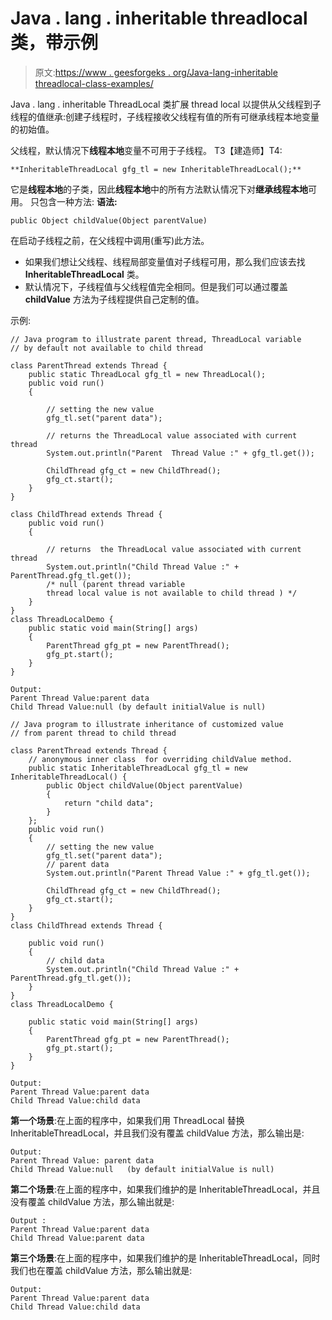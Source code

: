 # Java . lang . inheritable threadlocal 类，带示例

> 原文:[https://www . geesforgeks . org/Java-lang-inheritable threadlocal-class-examples/](https://www.geeksforgeeks.org/java-lang-inheritablethreadlocal-class-examples/)

Java . lang . inheritable ThreadLocal 类扩展 thread local 以提供从父线程到子线程的值继承:创建子线程时，子线程接收父线程有值的所有可继承线程本地变量的初始值。

父线程，默认情况下**线程本地**变量不可用于子线程。
T3【建造师】T4:

```
**InheritableThreadLocal gfg_tl = new InheritableThreadLocal();**
```

它是**线程本地**的子类，因此**线程本地**中的所有方法默认情况下对**继承线程本地**可用。
只包含一种方法:
**语法:**

```
public Object childValue(Object parentValue) 
```

在启动子线程之前，在父线程中调用(重写)此方法。

*   如果我们想让父线程、线程局部变量值对子线程可用，那么我们应该去找 **InheritableThreadLocal** 类。
*   默认情况下，子线程值与父线程值完全相同。但是我们可以通过覆盖 **childValue** 方法为子线程提供自己定制的值。

示例:

```
// Java program to illustrate parent thread, ThreadLocal variable
// by default not available to child thread

class ParentThread extends Thread {
    public static ThreadLocal gfg_tl = new ThreadLocal();
    public void run()
    {

        // setting the new value
        gfg_tl.set("parent data");

        // returns the ThreadLocal value associated with current thread
        System.out.println("Parent  Thread Value :" + gfg_tl.get());

        ChildThread gfg_ct = new ChildThread();
        gfg_ct.start();
    }
}

class ChildThread extends Thread {
    public void run()
    {

        // returns  the ThreadLocal value associated with current thread
        System.out.println("Child Thread Value :" + ParentThread.gfg_tl.get());
        /* null (parent thread variable 
        thread local value is not available to child thread ) */
    }
}
class ThreadLocalDemo {
    public static void main(String[] args)
    {
        ParentThread gfg_pt = new ParentThread();
        gfg_pt.start();
    }
}
```

```
Output:
Parent Thread Value:parent data
Child Thread Value:null (by default initialValue is null)

```

```
// Java program to illustrate inheritance of customized value
// from parent thread to child thread

class ParentThread extends Thread {
    // anonymous inner class  for overriding childValue method.
    public static InheritableThreadLocal gfg_tl = new InheritableThreadLocal() {
        public Object childValue(Object parentValue)
        {
            return "child data";
        }
    };
    public void run()
    {
        // setting the new value
        gfg_tl.set("parent data");
        // parent data
        System.out.println("Parent Thread Value :" + gfg_tl.get());

        ChildThread gfg_ct = new ChildThread();
        gfg_ct.start();
    }
}
class ChildThread extends Thread {

    public void run()
    {
        // child data
        System.out.println("Child Thread Value :" + ParentThread.gfg_tl.get());
    }
}
class ThreadLocalDemo {

    public static void main(String[] args)
    {
        ParentThread gfg_pt = new ParentThread();
        gfg_pt.start();
    }
}
```

```
Output:
Parent Thread Value:parent data 
Child Thread Value:child data

```

**第一个场景**:在上面的程序中，如果我们用 ThreadLocal 替换 InheritableThreadLocal，并且我们没有覆盖 childValue 方法，那么输出是:

```
Output:
Parent Thread Value: parent data 
Child Thread Value:null   (by default initialValue is null)

```

**第二个场景**:在上面的程序中，如果我们维护的是 InheritableThreadLocal，并且没有覆盖 childValue 方法，那么输出就是:

```
Output :
Parent Thread Value:parent data 
Child Thread Value:parent data

```

**第三个场景**:在上面的程序中，如果我们维护的是 InheritableThreadLocal，同时我们也在覆盖 childValue 方法，那么输出就是:

```
Output:
Parent Thread Value:parent data 
Child Thread Value:child data

```